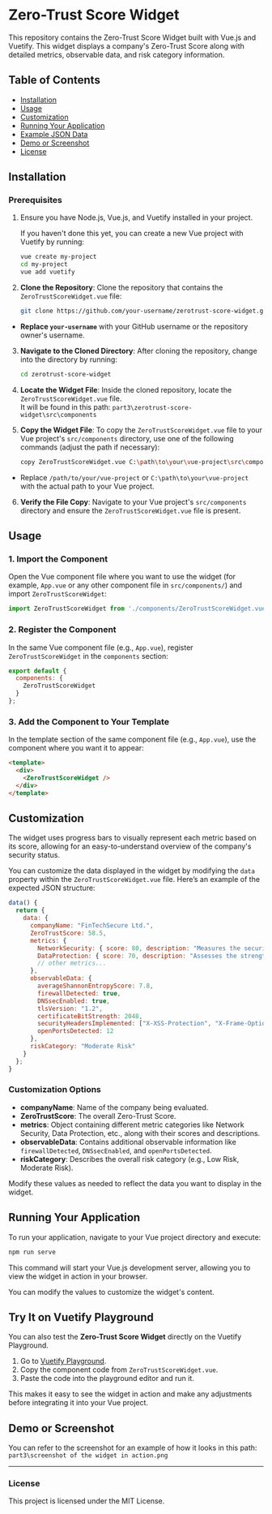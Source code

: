 # Zero-Trust Score Widget

This repository contains the Zero-Trust Score Widget built with Vue.js and Vuetify. This widget displays a company's Zero-Trust Score along with detailed metrics, observable data, and risk category information.

## Table of Contents

- [Installation](#installation)
- [Usage](#usage)
- [Customization](#customization)
- [Running Your Application](#running-your-application)
- [Example JSON Data](#example-json-data)
- [Demo or Screenshot](#demo-or-screenshot)
- [License](#license)

## Installation

### Prerequisites

1. Ensure you have Node.js, Vue.js, and Vuetify installed in your project.

   If you haven't done this yet, you can create a new Vue project with Vuetify by running:

   ```bash
   vue create my-project
   cd my-project
   vue add vuetify
   ```

2. **Clone the Repository**: Clone the repository that contains the `ZeroTrustScoreWidget.vue` file:

   ```bash
   git clone https://github.com/your-username/zerotrust-score-widget.git
   ```

- **Replace `your-username`** with your GitHub username or the repository owner's username.

3. **Navigate to the Cloned Directory**: After cloning the repository, change into the directory by running:

   ```bash
   cd zerotrust-score-widget
   ```

4. **Locate the Widget File**: Inside the cloned repository, locate the `ZeroTrustScoreWidget.vue` file.  
It will be found in this path:  `part3\zerotrust-score-widget\src\components`

5. **Copy the Widget File**: To copy the `ZeroTrustScoreWidget.vue` file to your Vue project's `src/components` directory, use one of the following commands (adjust the path if necessary):

     ```bash
     copy ZeroTrustScoreWidget.vue C:\path\to\your\vue-project\src\components\
     ```

- Replace `/path/to/your/vue-project` or `C:\path\to\your\vue-project` with the actual path to your Vue project.

6. **Verify the File Copy**: Navigate to your Vue project's `src/components` directory and ensure the `ZeroTrustScoreWidget.vue` file is present.

## Usage

### 1. Import the Component
Open the Vue component file where you want to use the widget (for example, `App.vue` or any other component file in `src/components/`) and import `ZeroTrustScoreWidget`:

```javascript
import ZeroTrustScoreWidget from './components/ZeroTrustScoreWidget.vue';
```

### 2. Register the Component
In the same Vue component file (e.g., `App.vue`), register `ZeroTrustScoreWidget` in the `components` section:

```javascript
export default {
  components: {
    ZeroTrustScoreWidget
  }
};
```

### 3. Add the Component to Your Template
In the template section of the same component file (e.g., `App.vue`), use the component where you want it to appear:

```html
<template>
  <div>
    <ZeroTrustScoreWidget />
  </div>
</template>
```

## Customization

The widget uses progress bars to visually represent each metric based on its score, allowing for an easy-to-understand overview of the company's security status.

You can customize the data displayed in the widget by modifying the `data` property within the `ZeroTrustScoreWidget.vue` file. Here’s an example of the expected JSON structure:

```javascript
data() {
  return {
    data: {
      companyName: "FinTechSecure Ltd.",
      ZeroTrustScore: 58.5,
      metrics: {
        NetworkSecurity: { score: 80, description: "Measures the security of the network infrastructure." },
        DataProtection: { score: 70, description: "Assesses the strength of data protection." },
        // other metrics...
      },
      observableData: {
        averageShannonEntropyScore: 7.8,
        firewallDetected: true,
        DNSsecEnabled: true,
        tlsVersion: "1.2",
        certificateBitStrength: 2048,
        securityHeadersImplemented: ["X-XSS-Protection", "X-Frame-Options"],
        openPortsDetected: 12
      },
      riskCategory: "Moderate Risk"
    }
  };
}
```

### Customization Options
   - **companyName**: Name of the company being evaluated.
   - **ZeroTrustScore**: The overall Zero-Trust Score.
   - **metrics**: Object containing different metric categories like Network Security, Data Protection, etc., along with their scores and descriptions.
   - **observableData**: Contains additional observable information like `firewallDetected`, `DNSsecEnabled`, and `openPortsDetected`.
   - **riskCategory**: Describes the overall risk category (e.g., Low Risk, Moderate Risk).

Modify these values as needed to reflect the data you want to display in the widget.


## Running Your Application

To run your application, navigate to your Vue project directory and execute:

```bash
npm run serve
```

This command will start your Vue.js development server, allowing you to view the widget in action in your browser.

You can modify the values to customize the widget's content.

## Try It on Vuetify Playground

You can also test the **Zero-Trust Score Widget** directly on the Vuetify Playground.

1. Go to [Vuetify Playground](https://play.vuetifyjs.com/).
2. Copy the component code from `ZeroTrustScoreWidget.vue`.
3. Paste the code into the playground editor and run it.

This makes it easy to see the widget in action and make any adjustments before integrating it into your Vue project.


## Demo or Screenshot

You can refer to the screenshot for an example of how it looks in this path:  
 `part3\screenshot of the widget in action.png`

---

### License
This project is licensed under the MIT License.
```